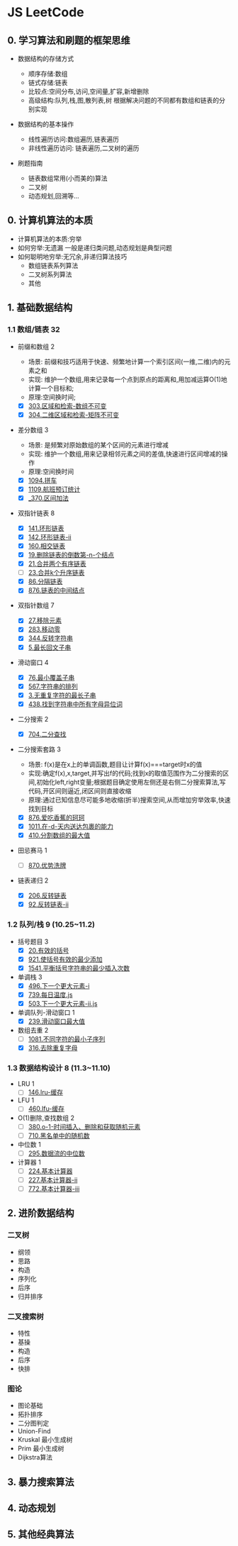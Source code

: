 # JS LeetCode

## 0. 学习算法和刷题的框架思维

- 数据结构的存储方式
  - 顺序存储:数组
  - 链式存储:链表
  - 比较点:空间分布,访问,空间量,扩容,新增删除
  - 高级结构:队列,栈,图,散列表,树 根据解决问题的不同都有数组和链表的分别实现

- 数据结构的基本操作
  - 线性遍历访问:数组遍历,链表遍历
  - 非线性遍历访问: 链表遍历,二叉树的遍历

- 刷题指南
  - 链表数组常用(小而美的)算法
  - 二叉树
  - 动态规划,回溯等...

## 0. 计算机算法的本质

- 计算机算法的本质:穷举
- 如何穷举:无遗漏 一般是递归类问题,动态规划是典型问题
- 如何聪明地穷举:无冗余,非递归算法技巧
  - 数组链表系列算法
  - 二叉树系列算法
  - 其他

## 1. 基础数据结构

### 1.1 数组/链表 32

- 前缀和数组 2
  - 场景: 前缀和技巧适⽤于快速、频繁地计算⼀个索引区间(一维,二维)内的元素之和
  - 实现: 维护一个数组,用来记录每一个点到原点的距离和,用加减运算O(1)地计算一个目标和;
  - 原理:空间换时间;

  - [x] [303.区域和检索-数组不可变](./303.%E5%8C%BA%E5%9F%9F%E5%92%8C%E6%A3%80%E7%B4%A2-%E6%95%B0%E7%BB%84%E4%B8%8D%E5%8F%AF%E5%8F%98.js)
  - [x] [304.二维区域和检索-矩阵不可变](./304.%E4%BA%8C%E7%BB%B4%E5%8C%BA%E5%9F%9F%E5%92%8C%E6%A3%80%E7%B4%A2-%E7%9F%A9%E9%98%B5%E4%B8%8D%E5%8F%AF%E5%8F%98.js)
- 差分数组 3
  - 场景: 是频繁对原始数组的某个区间的元素进⾏增减
  - 实现: 维护一个数组,用来记录相邻元素之间的差值,快速进⾏区间增减的操作
  - 原理:空间换时间
  - [x] [1094.拼车](./1094.%E6%8B%BC%E8%BD%A6.js)
  - [x] [1109.航班预订统计](./1109.%E8%88%AA%E7%8F%AD%E9%A2%84%E8%AE%A2%E7%BB%9F%E8%AE%A1.js)
  - [x] [_370.区间加法](./_370.%E5%8C%BA%E9%97%B4%E5%8A%A0%E6%B3%95.js)
- 双指针链表 8
  - [x] [141.环形链表](./141.%E7%8E%AF%E5%BD%A2%E9%93%BE%E8%A1%A8.js)
  - [x] [142.环形链表-ii](./142.%E7%8E%AF%E5%BD%A2%E9%93%BE%E8%A1%A8-ii.js)
  - [x] [160.相交链表](./160.%E7%9B%B8%E4%BA%A4%E9%93%BE%E8%A1%A8.js)
  - [x] [19.删除链表的倒数第-n-个结点](./19.%E5%88%A0%E9%99%A4%E9%93%BE%E8%A1%A8%E7%9A%84%E5%80%92%E6%95%B0%E7%AC%AC-n-%E4%B8%AA%E7%BB%93%E7%82%B9.js)
  - [x] [21.合并两个有序链表](./21.%E5%90%88%E5%B9%B6%E4%B8%A4%E4%B8%AA%E6%9C%89%E5%BA%8F%E9%93%BE%E8%A1%A8.js)
  - [ ] [23.合并k个升序链表](./23.%E5%90%88%E5%B9%B6k%E4%B8%AA%E5%8D%87%E5%BA%8F%E9%93%BE%E8%A1%A8.js)
  - [x] [86.分隔链表](./86.%E5%88%86%E9%9A%94%E9%93%BE%E8%A1%A8.js)
  - [x] [876.链表的中间结点](./876.%E9%93%BE%E8%A1%A8%E7%9A%84%E4%B8%AD%E9%97%B4%E7%BB%93%E7%82%B9.js)
- 双指针数组 7
  - [x] [27.移除元素](./27.%E7%A7%BB%E9%99%A4%E5%85%83%E7%B4%A0.js)
  - [x] [283.移动零](./283.%E7%A7%BB%E5%8A%A8%E9%9B%B6.js)
  - [x] [344.反转字符串](./344.%E5%8F%8D%E8%BD%AC%E5%AD%97%E7%AC%A6%E4%B8%B2.js)
  - [x] [5.最长回文子串](./5.%E6%9C%80%E9%95%BF%E5%9B%9E%E6%96%87%E5%AD%90%E4%B8%B2.js)
- 滑动窗口 4
  - [x] [76.最小覆盖子串](./76.%E6%9C%80%E5%B0%8F%E8%A6%86%E7%9B%96%E5%AD%90%E4%B8%B2.js)
  - [x] [567.字符串的排列](./567.%E5%AD%97%E7%AC%A6%E4%B8%B2%E7%9A%84%E6%8E%92%E5%88%97.js)
  - [x] [3.无重复字符的最长子串](./3.%E6%97%A0%E9%87%8D%E5%A4%8D%E5%AD%97%E7%AC%A6%E7%9A%84%E6%9C%80%E9%95%BF%E5%AD%90%E4%B8%B2.js)
  - [x] [438.找到字符串中所有字母异位词](./438.%E6%89%BE%E5%88%B0%E5%AD%97%E7%AC%A6%E4%B8%B2%E4%B8%AD%E6%89%80%E6%9C%89%E5%AD%97%E6%AF%8D%E5%BC%82%E4%BD%8D%E8%AF%8D.js)
- 二分搜索 2
  - [x] [704.二分查找](./704.%E4%BA%8C%E5%88%86%E6%9F%A5%E6%89%BE.js)
- 二分搜索套路 3
  - 场景: f(x)是在x上的单调函数,题目让计算f(x)===target时x的值
  - 实现:确定f(x),x,target,并写出f的代码;找到x的取值范围作为二分搜索的区间,初始化left,right变量;根据题目确定使用左侧还是右侧二分搜索算法,写代码,开区间则逼近,闭区间则直接收缩
  - 原理:通过已知信息尽可能多地收缩(折半)搜索空间,从而增加穷举效率,快速找到目标
  - [x] [876.爱吃香蕉的珂珂](./875.%E7%88%B1%E5%90%83%E9%A6%99%E8%95%89%E7%9A%84%E7%8F%82%E7%8F%82.js)
  - [x] [1011.在-d-天内送达包裹的能力](./1011.%E5%9C%A8-d-%E5%A4%A9%E5%86%85%E9%80%81%E8%BE%BE%E5%8C%85%E8%A3%B9%E7%9A%84%E8%83%BD%E5%8A%9B.js)
  - [x] [410.分割数组的最大值](./410.%E5%88%86%E5%89%B2%E6%95%B0%E7%BB%84%E7%9A%84%E6%9C%80%E5%A4%A7%E5%80%BC.js)
  
- 田忌赛马 1
  - [ ] [870.优势洗牌](./870.%E4%BC%98%E5%8A%BF%E6%B4%97%E7%89%8C.js)
- 链表递归 2
  - [x] [206.反转链表](./206.%E5%8F%8D%E8%BD%AC%E9%93%BE%E8%A1%A8.js)
  - [x] [92.反转链表-ii](./92.%E5%8F%8D%E8%BD%AC%E9%93%BE%E8%A1%A8-ii.js)

### 1.2 队列/栈 9 (10.25~11.2)

- 括号题目 3
  - [x] [20.有效的括号](./20.%E6%9C%89%E6%95%88%E7%9A%84%E6%8B%AC%E5%8F%B7.js)
  - [x] [921.使括号有效的最少添加](./921.%E4%BD%BF%E6%8B%AC%E5%8F%B7%E6%9C%89%E6%95%88%E7%9A%84%E6%9C%80%E5%B0%91%E6%B7%BB%E5%8A%A0.js)
  - [x] [1541.平衡括号字符串的最少插入次数](./1541.%E5%B9%B3%E8%A1%A1%E6%8B%AC%E5%8F%B7%E5%AD%97%E7%AC%A6%E4%B8%B2%E7%9A%84%E6%9C%80%E5%B0%91%E6%8F%92%E5%85%A5%E6%AC%A1%E6%95%B0.js)
- 单调栈 3
  - [x] [496.下一个更大元素-i](./496.%E4%B8%8B%E4%B8%80%E4%B8%AA%E6%9B%B4%E5%A4%A7%E5%85%83%E7%B4%A0-i.js)
  - [x] [739.每日温度.js](./739.%E6%AF%8F%E6%97%A5%E6%B8%A9%E5%BA%A6.js)
  - [x] [503.下一个更大元素-ii.js](./503.%E4%B8%8B%E4%B8%80%E4%B8%AA%E6%9B%B4%E5%A4%A7%E5%85%83%E7%B4%A0-ii.js)
- 单调队列-滑动窗口 1
  - [x] [239.滑动窗口最大值](./239.%E6%BB%91%E5%8A%A8%E7%AA%97%E5%8F%A3%E6%9C%80%E5%A4%A7%E5%80%BC.js)
- 数组去重 2
  - [ ] [1081.不同字符的最小子序列](./1081.%E4%B8%8D%E5%90%8C%E5%AD%97%E7%AC%A6%E7%9A%84%E6%9C%80%E5%B0%8F%E5%AD%90%E5%BA%8F%E5%88%97.js)
  - [x] [316.去除重复字母](./316.%E5%8E%BB%E9%99%A4%E9%87%8D%E5%A4%8D%E5%AD%97%E6%AF%8D.js)

### 1.3 数据结构设计 8 (11.3~11.10)

- LRU 1
  - [ ] [146.lru-缓存](./146.lru-%E7%BC%93%E5%AD%98.js)
- LFU 1
  - [ ] [460.lfu-缓存](./460.lfu-%E7%BC%93%E5%AD%98.js)
- O(1)删除,查找数组 2
  - [ ] [380.o-1-时间插入、删除和获取随机元素](./380.o-1-%E6%97%B6%E9%97%B4%E6%8F%92%E5%85%A5%E3%80%81%E5%88%A0%E9%99%A4%E5%92%8C%E8%8E%B7%E5%8F%96%E9%9A%8F%E6%9C%BA%E5%85%83%E7%B4%A0.js)
  - [ ] [710.黑名单中的随机数](./710.%E9%BB%91%E5%90%8D%E5%8D%95%E4%B8%AD%E7%9A%84%E9%9A%8F%E6%9C%BA%E6%95%B0.js)
- 中位数 1
  - [ ] [295.数据流的中位数](./295.%E6%95%B0%E6%8D%AE%E6%B5%81%E7%9A%84%E4%B8%AD%E4%BD%8D%E6%95%B0.js)
- 计算器 1
  - [ ] [224.基本计算器](./224.%E5%9F%BA%E6%9C%AC%E8%AE%A1%E7%AE%97%E5%99%A8.js)
  - [ ] [227.基本计算器-ii](./227.%E5%9F%BA%E6%9C%AC%E8%AE%A1%E7%AE%97%E5%99%A8-ii.js)
  - [ ] [772.基本计算器-iii](./_772.基本计算器-iii)

## 2. 进阶数据结构

### 二叉树

- 纲领
- 思路
- 构造
- 序列化
- 后序
- 归并排序

### 二叉搜索树

- 特性
- 基操
- 构造
- 后序
- 快排

### 图论

- 图论基础
- 拓扑排序
- 二分图判定
- Union-Find
- Kruskal 最小生成树
- Prim 最小生成树
- Dijkstra算法

## 3. 暴力搜索算法

## 4. 动态规划

## 5. 其他经典算法
